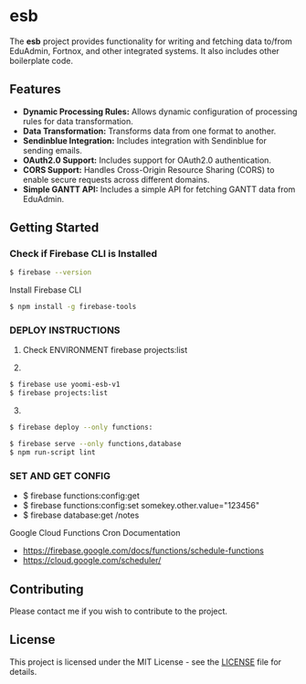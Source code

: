 # esb

The **esb** project provides functionality for writing and fetching data to/from EduAdmin, Fortnox, and other integrated systems. It also includes other boilerplate code.

## Features

- **Dynamic Processing Rules:** Allows dynamic configuration of processing rules for data transformation.
- **Data Transformation:** Transforms data from one format to another.
- **Sendinblue Integration:** Includes integration with Sendinblue for sending emails.
- **OAuth2.0 Support:** Includes support for OAuth2.0 authentication.
- **CORS Support:** Handles Cross-Origin Resource Sharing (CORS) to enable secure requests across different domains.
- **Simple GANTT API:** Includes a simple API for fetching GANTT data from EduAdmin.

## Getting Started

### Check if Firebase CLI is Installed

```sh
$ firebase --version
```

Install Firebase CLI

```sh
$ npm install -g firebase-tools
```

### DEPLOY INSTRUCTIONS

1. Check ENVIRONMENT firebase projects:list

2.

```sh
$ firebase use yoomi-esb-v1
$ firebase projects:list
```

3.

```sh
$ firebase deploy --only functions:

$ firebase serve --only functions,database
$ npm run-script lint
```

### SET AND GET CONFIG

- $ firebase functions:config:get
- $ firebase functions:config:set somekey.other.value="123456"
- $ firebase database:get /notes

Google Cloud Functions Cron Documentation

- https://firebase.google.com/docs/functions/schedule-functions
- https://cloud.google.com/scheduler/

## Contributing

Please contact me if you wish to contribute to the project.

## License

This project is licensed under the MIT License - see the [LICENSE](LICENSE) file for details.

